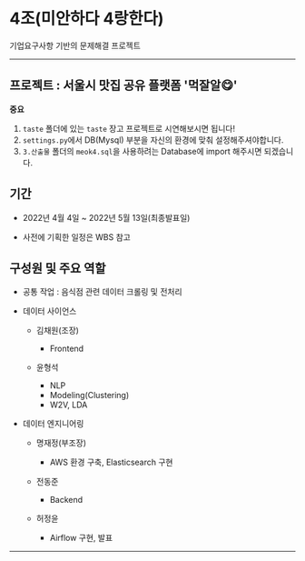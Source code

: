 # 4조(미안하다 4랑한다)

기업요구사항 기반의 문제해결 프로젝트

---

## 프로젝트 :  서울시 맛집 공유 플랫폼 '먹잘알😋'

**중요**

1. `taste` 폴더에 있는 `taste` 장고 프로젝트로 시연해보시면 됩니다!
2. `settings.py`에서 DB(Mysql) 부분을 자신의 환경에 맞춰 설정해주셔야합니다.
3. `3.산출물` 폴더의 `meok4.sql`을 사용하려는 Database에 import 해주시면 되겠습니다.



## 기간

* 2022년 4월 4일 ~ 2022년 5월 13일(최종발표일)

* 사전에 기획한 일정은 WBS 참고



## 구성원 및 주요 역할

* 공통 작업 : 음식점 관련 데이터 크롤링 및 전처리

* 데이터 사이언스 
  * 김채원(조장) 
    * Frontend

  * 윤형석
    * NLP
    * Modeling(Clustering)
    * W2V, LDA

* 데이터 엔지니어링
  * 명재정(부조장)
    * AWS 환경 구축, Elasticsearch 구현

  * 전동준
    * Backend

  * 허정윤
    * Airflow 구현, 발표


---

